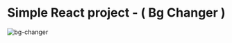 # Simple React project - ( Bg Changer )

![bg-changer](https://github.com/user-attachments/assets/11140bf0-8741-4647-b47b-6fd4a07b5068)
